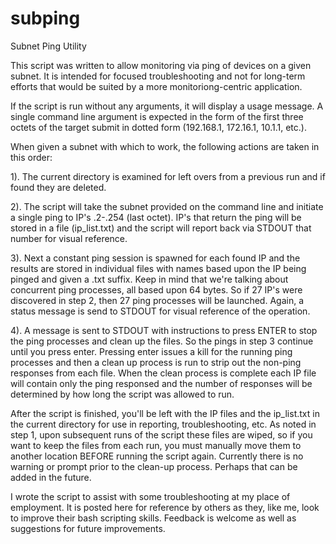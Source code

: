 # subping
Subnet Ping Utility

This script was written to allow monitoring via ping of devices on a given subnet.  It is intended for focused troubleshooting and not for long-term efforts that would be suited by a more monitoriong-centric application.

If the script is run without any arguments, it will display a usage message.  A single command line argument is expected in the form of the first three octets of the target submit in dotted form (192.168.1, 172.16.1, 10.1.1, etc.).

When given a subnet with which to work, the following actions are taken in this order:

1). The current directory is examined for left overs from a previous run and if found they are deleted.

2). The script will take the subnet provided on the command line and initiate a single ping to IP's .2-.254 (last octet).  IP's that return the ping will be stored in a file (ip_list.txt) and the script will report back via STDOUT that number for visual reference.

3). Next a constant ping session is spawned for each found IP and the results are stored in individual files with names based upon the IP being pinged and given a .txt suffix.  Keep in mind that we're talking about concurrent ping processes, all based upon 64 bytes.  So if 27 IP's were discovered in step 2, then 27 ping processes will be launched.  Again, a status message is send to STDOUT for visual reference of the operation.

4). A message is sent to STDOUT with instructions to press ENTER to stop the ping processes and clean up the files.  So the pings in step 3 continue until you press enter.  Pressing enter issues a kill for the running ping processes and then a clean up process is run to strip out the non-ping responses from each file.  When the clean process is complete each IP file will contain only the ping responsed and the number of responses will be determined by how long the script was allowed to run.

After the script is finished, you'll be left with the IP files and the ip_list.txt in the current directory for use in reporting, troubleshooting, etc.  As noted in step 1, upon subsequent runs of the script these files are wiped, so if you want to keep the files from each run, you must manually move them to another location BEFORE running the script again.  Currently there is no warning or prompt prior to the clean-up process.  Perhaps that can be added in the future.

I wrote the script to assist with some troubleshooting at my place of employment.  It is posted here for reference by others as they, like me, look to improve their bash scripting skills.  Feedback is welcome as well as suggestions for future improvements.
